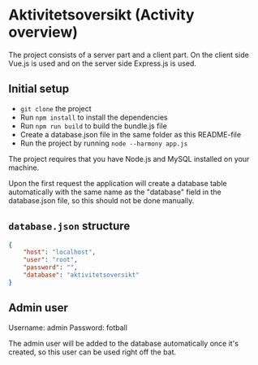 # Aktivitetsoversikt (Activity overview)

The project consists of a server part and a client part. On the client side Vue.js is used and on the server side Express.js is used.

## Initial setup
* `git clone` the project
* Run `npm install` to install the dependencies
* Run `npm run build` to build the bundle.js file
* Create a database.json file in the same folder as this README-file
* Run the project by running `node --harmony app.js`

The project requires that you have Node.js and MySQL installed on your machine.

Upon the first request the application will create a database table automatically with the same name
as the "database" field in the database.json file, so this should not be done manually.

## `database.json` structure
```json
{
    "host": "localhost",
    "user": "root",
    "password": "",
    "database": "aktivitetsoversikt"
}
```

## Admin user
Username: admin
Password: fotball

The admin user will be added to the database automatically once it's created, so this user
can be used right off the bat.
